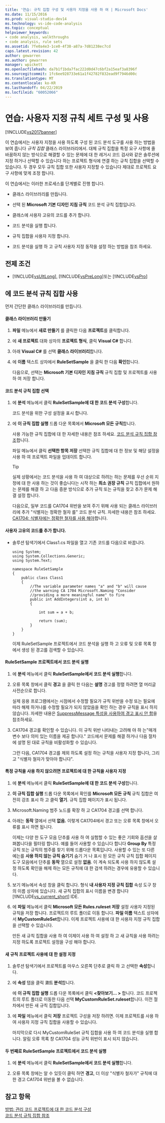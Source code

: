```yaml
---
title: '연습: 규칙 집합 구성 및 사용자 지정을 사용 하 여 | Microsoft Docs'
ms.date: 11/15/2016
ms.prod: visual-studio-dev14
ms.technology: vs-ide-code-analysis
ms.topic: conceptual
helpviewer_keywords:
- code analysis, walkthroughs
- code analysis, rule sets
ms.assetid: 7fe0a4e3-1ce0-4f38-a87a-7d81238ec7cd
caps.latest.revision: 42
author: gewarren
ms.author: gewarren
manager: wpickett
ms.openlocfilehash: da7b1f1bda7fac222d0d47c6bf2a15eaf3a8396f
ms.sourcegitcommit: 1fc6ee928733e61a1f42782f832ead9f7946d00c
ms.translationtype: MT
ms.contentlocale: ko-KR
ms.lasthandoff: 04/22/2019
ms.locfileid: "60052066"
---
```

# <a name="walkthrough-configuring-and-using-a-custom-rule-set"></a>연습: 사용자 지정 규칙 세트 구성 및 사용
[!INCLUDE[vs2017banner](../includes/vs2017banner.md)]

이 연습에서는 사용자 지정을 사용 하도록 구성 된 코드 분석 도구를 사용 하는 방법을 보여 줍니다 *규칙 집합* 클래스 라이브러리에서. 대체 규칙 집합을 특정 요구 사항에 줄 바꿈하지 않는 방식으로 해결할 수 있는 문제에 대 한 레거시 코드 검사와 같은 솔루션에 지정 하거나 선택할 수 있습니다 하는 프로젝트 형식에 연결 하는 규칙 집합을 선택할 수 있습니다. 두 경우 모두 규칙 집합 또한 사용자 지정할 수 있습니다 제대로 프로젝트 요구 사항에 맞게 조정 합니다.  
  
 이 연습에서는 이러한 프로세스를 단계별로 진행 합니다.  
  
- 클래스 라이브러리를 만듭니다.  
  
- 선택 된 **Microsoft 기본 디자인 지침 규칙** 코드 분석 규칙 집합입니다.  
  
- 클래스에 사용자 고유의 코드를 추가 합니다.  
  
- 코드 분석을 실행 합니다.  
  
- 규칙 집합을 사용자 지정 합니다.  
  
- 코드 분석을 실행 하 고 규칙 사용자 지정 동작을 설정 하는 방법을 참조 하세요.  
  
## <a name="prerequisites"></a>전제 조건  
  
- [!INCLUDE[vsUltLong](../includes/vsultlong-md.md)], [!INCLUDE[vsPreLong](../includes/vsprelong-md.md)]또는 [!INCLUDE[vsPro](../includes/vspro-md.md)]  
  
## <a name="using-rule-sets-with-code-analysis"></a>에 코드 분석 규칙 집합 사용  
 먼저 간단한 클래스 라이브러리를 만듭니다.  
  
#### <a name="create-a-class-library"></a>클래스 라이브러리 만들기  
  
1. **파일** 메뉴에서 **새로 만들기** 를 클릭한 다음 **프로젝트**를 클릭합니다.  
  
2. 에 **새 프로젝트** 대화 상자의 **프로젝트 형식**, 클릭 **Visual C#** 합니다.  
  
3. 아래 **Visual C#** 를 선택 **클래스 라이브러리**합니다.  
  
4. 에 **이름** 텍스트 상자에서 **RuleSetSample** 을 클릭 한 다음 **확인**합니다.  
  
   다음으로, 선택는 **Microsoft 기본 디자인 지침 규칙** 규칙 집합 및 프로젝트를 사용 하 여 저장 합니다.  
  
#### <a name="select-a-code-analysis-rule-set"></a>코드 분석 규칙 집합 선택  
  
1. 에 **분석** 메뉴에서 클릭 **RuleSetSample에 대 한 코드 분석 구성**합니다.  
  
    코드 분석을 위한 구성 설정을 표시 합니다.  
  
2. 에 **이 규칙 집합 실행** 드롭 다운 목록에서 **Microsoft 모든 규칙**합니다.  
  
    사용 가능한 규칙 집합에 대 한 자세한 내용은 참조 하세요. [코드 분석 규칙 집합 참조](../code-quality/code-analysis-rule-set-reference.md)합니다.  
  
    파일 메뉴에서 클릭 **선택한 항목 저장** 선택한 규칙 집합에 대 한 정보 및 해당 설정을 사용 하 여 프로젝트 파일을 업데이트 합니다.  
  
   > [!TIP]
   >  실제 상황에서는 코드 분석을 사용 하 여 대상으로 하려는 하는 문제를 우선 순위 지정에 대 한 사용 하는 것이 좋습니다는 시작 하는 **최소 권장 규칙** 규칙 집합에서 원하는 문제를 해결 하 고 다음 증분 방식으로 추가 규칙 또는 규칙을 찾고 추가 문제 해결 설정 합니다.  
  
   다음으로, 일부 코드를 CA1704 위반을 보여 주기 위해 사용 되는 클래스 라이브러리에 추가 "식별자는 정확한 철자 를" 코드 분석 규칙. 자세한 내용은 참조 하세요. [CA1704: 식별자에는 정확한 철자를 사용 해야](../code-quality/ca1704-identifiers-should-be-spelled-correctly.md)합니다.  
  
#### <a name="add-your-own-code"></a>사용자 고유의 코드를 추가 합니다.  
  
- 솔루션 탐색기에서 Class1.cs 파일을 열고 기존 코드를 다음으로 바꿉니다.  
  
  ```  
  using System;  
  using System.Collections.Generic;  
  using System.Text;  
  
  namespace RuleSetSample  
  {  
      public class Class1  
      {  
          //The variable parameter names "a" and "b" will cause  
          //the warning CA 1704 Microsoft.Naming "Consider   
          //providing a more meaningful name" to fire  
          public int AddIntegers(int a, int b)  
          {  
  
              int sum = a + b;  
  
              return (sum);  
          }  
      }  
  }  
  
  ```  
  
  이제 RuleSetSample 프로젝트에서 코드 분석을 실행 하 고 오류 및 오류 목록 창에서 생성 된 경고를 검색할 수 있습니다.  
  
#### <a name="run-code-analysis-on-the-rulesetsample-project"></a>RuleSetSample 프로젝트에서 코드 분석 실행  
  
1. 에 **분석** 메뉴에서 클릭 **RuleSetSample에서 코드 분석 실행**합니다.  
  
2. 오류 목록 창에서 클릭 **경고** 을 클릭 한 다음는 **설명** 경고를 정렬 하려면 열 머리글 사전순으로 합니다.  
  
    실제 응용 프로그램에서는 시점에서 수정할 필요가 규칙 위반을 수정 또는 필요에 따라 해제 하거나를 수정할 필요가 되지 않았음을 확인 하는 경우 규칙을 표시 하지 않습니다. 자세한 내용은 [SuppressMessage 특성을 사용하여 경고 표시 안 함](../code-quality/suppress-warnings-by-using-the-suppressmessage-attribute.md)을 참조하세요.  
  
3. CA1704 경고를 확인할 수 있습니다. 이 규칙 위반 나타내는 고려해 야 하 는"매개 변수 보다 의미 있는 이름을 제공 합니다." 코드에서 문제를 해결 하거나 다음 절차에 설명 된 대로 규칙을 비활성화할 수 있습니다.  
  
   그런 다음, CA1704 경고를 제외 하도록 설정 하는 규칙을 사용자 지정 합니다, 그리고 "식별자 철자가 맞아야 합니다".  
  
#### <a name="customize-the-rule-set-for-your-project-to-disable-a-specific-rule"></a>특정 규칙을 사용 하지 않으려면 프로젝트에 대 한 규칙을 사용자 지정  
  
1. 에 **분석** 메뉴에서 클릭 **RuleSetSample에 대 한 코드 분석 구성**합니다.  
  
2. **이 규칙 집합 실행** 드롭 다운 목록에서 확인를 **Microsoft 모든 규칙** 규칙 집합은 여전히 강조 표시 하 고 클릭 **열기**. 규칙 집합 페이지가 표시 됩니다.  
  
3. Microsoft.Naming 범주 노드를 확장 하 고 CA1704 경고를 선택 합니다.  
  
4. 아래는 **동작** 열에서 선택 **없음.** 이렇게 CA1704에서 경고 또는 오류 목록 창에서 오류를 표시 하면 됩니다.  
  
    이제는 다양 한 도구 모음 단추를 사용 하 여 실험할 수 있는 좋은 기회와 옵션을 살펴봅니다을 필터링 합니다. 예를 들어 사용할 수 있습니다 합니다 **Group By** 특정 규칙 또는 규칙의 범주를 찾기 위해 드롭다운 목록입니다. 사용할 수 있는 또 다른 예는를 **사용 하지 않는 규칙 숨기기** 숨기 거 나 표시 된 모든 규칙 규칙 집합 페이지 도구 모음에서 단추를 **동작** 열으로 설정 **없음**. 이 계속 되도록 사용 하지 않도록 설정 하도록 확인을 해제 하는 모든 규칙에 대 한 검색 하려는 경우에 유용할 수 있습니다.  
  
5. 보기 메뉴에서 속성 창을 클릭 합니다. 형식 **내 사용자 지정 규칙 집합** 속성 도구 창의 이름 상자에 있습니다. 새 규칙 집합의 표시 이름을 변경 합니다 [!INCLUDE[vs_current_short](../includes/vs-current-short-md.md)] IDE.  
  
6. 에 **파일** 메뉴에서 클릭 **Microsoft 모든 Rules.ruleset 저장** 설정 사용자 지정된 규칙을 저장 합니다. 프로젝트의 루트 폴더로 이동 합니다. **파일 이름** 텍스트 상자에서 **MyCustomRuleSet**합니다. 이제 프로젝트 사용에 대 한 사용자 지정 규칙 집합을 선택할 수 있습니다.  
  
   만든 새 규칙 집합을 사용 하 여 이제이 사용 하 여 설정 하 고 새 규칙을 사용 하려는 지정 하도록 프로젝트 설정을 구성 해야 합니다.  
  
#### <a name="specify-the-new-rule-set-for-use-with-your-project"></a>새 규칙 프로젝트 사용에 대 한 설정 지정  
  
1. 솔루션 탐색기에서 프로젝트를 마우스 오른쪽 단추로 클릭 하 고 선택한 **속성**합니다.  
  
2. 에 **속성** 탭을 클릭 **코드 분석**합니다.  
  
    에 **이 규칙 집합 실행** 드롭 다운 목록에서 클릭  **\<찾아보기... >** 합니다. 코드 프로젝트의 루트 폴더로 이동한 다음 선택 **MyCustomRuleSet.ruleset**합니다. 이전 절차에서 만든 새 규칙 집합입니다.  
  
3. 에 **파일** 메뉴에서 클릭 **저장** 프로젝트 구성을 저장 하려면. 이제 프로젝트를 사용 하 여 사용자 지정 규칙 집합을 사용할 수 있습니다.  
  
   마지막으로 다시 MyCustomRuleSet 규칙 집합을 사용 하 여 코드 분석을 실행 합니다. 알림 오류 목록 창 CA1704 성능 규칙 위반이 표시 되지 않습니다.  
  
#### <a name="run-code-analysis-on-the-rulesetsample-project-for-the-second-time"></a>두 번째로 RuleSetSample 프로젝트에서 코드 분석 실행  
  
1. 에 **분석** 메뉴에서 클릭 **RuleSetSample에서 코드 분석 실행**합니다.  
  
2. 오류 목록 창에는 알 수 있듯이 클릭 하면 **경고**, 더 이상 "식별자 철자가" 규칙에 대 한 경고 CA1704 위반을 볼 수 없습니다.  
  
## <a name="see-also"></a>참고 항목  
 [방법: 관리 코드 프로젝트에 대 한 코드 분석 구성](../code-quality/how-to-configure-code-analysis-for-a-managed-code-project.md)   
 [코드 분석 규칙 집합 참조](../code-quality/code-analysis-rule-set-reference.md)
